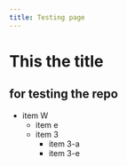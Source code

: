 ```yaml
---
title: Testing page
---
```


# This the title
## for testing the repo

* item W
    * item e
    * item 3
        * item 3-a 
        * item 3-e